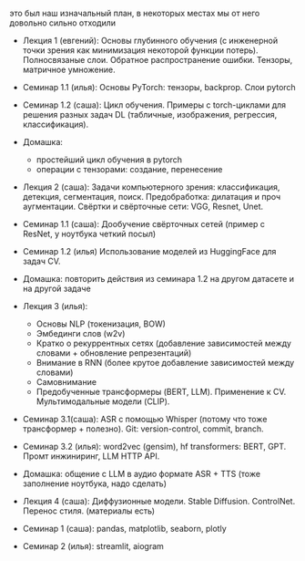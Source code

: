 это был наш изначальный план, в некоторых местах мы от него довольно сильно отходили

- Лекция 1 (евгений): Основы глубинного обучения (с инженерной точки зрения как минимизация некоторой функции потерь). Полносвязаные слои. Обратное распространение ошибки. Тензоры, матричное умножение.
- Семинар 1.1 (илья): Основы PyTorch: тензоры, backprop. Слои pytorch
- Семинар 1.2 (саша): Цикл обучения. Примеры с torch-циклами для решения разных задач DL (табличные, изображения, регрессия, классификация).
- Домашка:
    - простейший цикл обучения в pytorch
    - операции с тензорами: создание, перенесение

- Лекция 2 (саша): Задачи компьютерного зрения: классификация, детекция, сегментация, поиск. Предобработка: дилатация и проч аугментации. Свёртки и свёрточные сети: VGG, Resnet, Unet.
- Семинар 1.1 (саша): Дообучение свёрточных сетей (пример с ResNet, у ноутбука четкий посыл)
- Семинар 1.2 (илья) Использование моделей из HuggingFace для задач CV.
- Домашка: повторить действия из семинара 1.2 на другом датасете и на другой задаче

- Лекция 3 (илья):
    - Основы NLP (токенизация, BOW)
    - Эмбединги слов (w2v)
    - Кратко о рекуррентных сетях (добавление зависимостей между словами + обновление репрезентаций)
    - Внимание в RNN (более крутое добавление зависимостей между словами)
    - Самовнимание
    - Предобученные трансформеры (BERT, LLM). Применение к CV. Мультимодальные модели (CLIP).
- Семинар 3.1(саша): ASR с помощью Whisper (потому что тоже трансформер + полезно). Git: version-control, commit, branch.
- Семинар 3.2 (илья): word2vec (gensim), hf transformers: BERT, GPT. Промт инжиниринг, LLM HTTP API.
- Домашка: общение с LLM в аудио формате ASR + TTS (тоже заполнение ноутбука, надо сделать)

- Лекция 4 (саша): Диффузионные модели. Stable Diffusion. ControlNet. Перенос стиля. (материалы есть)
- Семинар 1 (саша): pandas, matplotlib, seaborn, plotly
- Семинар 2 (илья): streamlit, aiogram